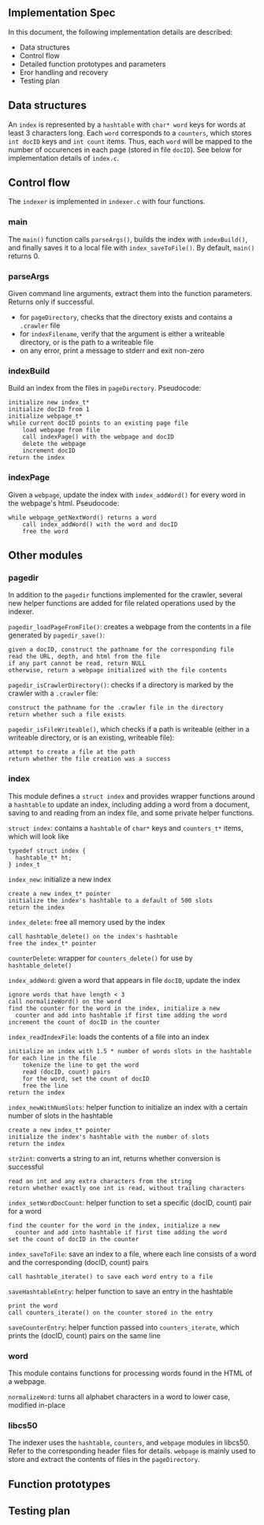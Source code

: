 ## Implementation Spec

In this document, the following implementation details are described:
* Data structures
* Control flow
* Detailed function prototypes and parameters
* Eror handling and recovery
* Testing plan

## Data structures

An `index` is represented by a `hashtable` with `char* word` keys for words at least 3 characters long. Each `word` corresponds to a `counters`, which stores `int docID` keys and `int count` items. Thus, each `word` will be mapped to the number of occurences in each page (stored in file `docID`). See below for implementation details of `index.c`.

## Control flow
The `indexer` is implemented in `indexer.c` with four functions.

### main
The `main()` function calls `parseArgs()`, builds the index with `indexBuild()`, and finally saves it to a local file with `index_saveToFile()`. By default, `main()` returns 0.

### parseArgs
Given command line arguments, extract them into the function parameters. Returns only if successful.
* for `pageDirectory`, checks that the directory exists and contains a `.crawler` file
* for `indexFilename`, verify that the argument is either a writeable directory, or is the path to a writeable file
* on any error, print a message to stderr and exit non-zero

### indexBuild
Build an index from the files in `pageDirectory`. Pseudocode:
```
initialize new index_t*
initialize docID from 1
initialize webpage_t*
while current docID points to an existing page file
    load webpage from file
    call indexPage() with the webpage and docID
    delete the webpage
    increment docID
return the index
```

### indexPage
Given a `webpage`, update the index with `index_addWord()` for every word in the webpage's html. Pseudocode:
```
while webpage_getNextWord() returns a word
    call index_addWord() with the word and docID
    free the word
```

## Other modules

### pagedir
In addition to the `pagedir` functions implemented for the crawler, several new helper functions are added for file related operations used by the indexer.

`pagedir_loadPageFromFile()`: creates a webpage from the contents in a file generated by `pagedir_save()`:
```
given a docID, construct the pathname for the corresponding file
read the URL, depth, and html from the file
if any part cannot be read, return NULL
otherwise, return a webpage initialized with the file contents
```

`pagedir_isCrawlerDirectory()`: checks if a directory is marked by the crawler with a `.crawler` file:
```
construct the pathname for the .crawler file in the directory
return whether such a file exists
```

`pagedir_isFileWriteable()`, which checks if a path is writeable (either in a writeable directory, or is an existing, writeable file):
```
attempt to create a file at the path
return whether the file creation was a success
```

### index
This module defines a `struct index` and provides wrapper functions around a `hashtable` to update an index, including adding a word from a document, saving to and reading from an index file, and some private helper functions.

`struct index`: contains a `hashtable` of `char*` keys and `counters_t*` items, which will look like
```
typedef struct index {
  hashtable_t* ht;
} index_t
```

`index_new`: initialize a new index
```
create a new index_t* pointer
initialize the index's hashtable to a default of 500 slots
return the index
```

`index_delete`: free all memory used by the index
```
call hashtable_delete() on the index's hashtable
free the index_t* pointer
```

`counterDelete`: wrapper for `counters_delete()` for use by `hashtable_delete()`

`index_addWord`: given a word that appears in file `docID`, update the index
```
ignore words that have length < 3
call normalizeWord() on the word
find the counter for the word in the index, initialize a new
  counter and add into hashtable if first time adding the word
increment the count of docID in the counter
```

`index_readIndexFile`: loads the contents of a file into an index
```
initialize an index with 1.5 * number of words slots in the hashtable
for each line in the file
    tokenize the line to get the word
    read (docID, count) pairs
    for the word, set the count of docID
    free the line
return the index
```

`index_newWithNumSlots`: helper function to initialize an index with a certain number of slots in the hashtable
```
create a new index_t* pointer
initialize the index's hashtable with the number of slots
return the index
```

`str2int`: converts a string to an int, returns whether conversion is successful
```
read an int and any extra characters from the string
return whether exactly one int is read, without trailing characters
```

`index_setWordDocCount`: helper function to set a specific (docID, count) pair for a word
```
find the counter for the word in the index, initialize a new
  counter and add into hashtable if first time adding the word
set the count of docID in the counter
```

`index_saveToFile`: save an index to a file, where each line consists of a word and the corresponding (docID, count) pairs
```
call hashtable_iterate() to save each word entry to a file
```

`saveHashtableEntry`: helper function to save an entry in the hashtable
```
print the word
call counters_iterate() on the counter stored in the entry
```

`saveCounterEntry`: helper function passed into `counters_iterate`, which prints the (docID, count) pairs on the same line

### word
This module contains functions for processing words found in the HTML of a webpage.

`normalizeWord`: turns all alphabet characters in a word to lower case, modified in-place

### libcs50
The indexer uses the `hashtable`, `counters`, and `webpage` modules in libcs50. Refer to the corresponding header files for details. `webpage` is mainly used to store and extract the contents of files in the `pageDirectory`.

## Function prototypes


## Testing plan
